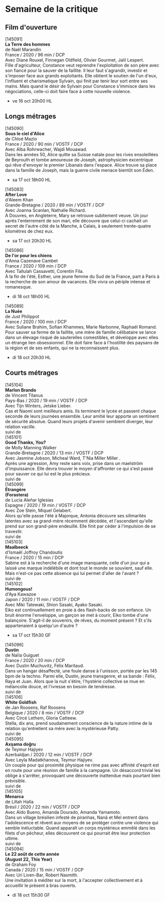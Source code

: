 # Semaine de la critique

## Film d'ouverture

[145091]  
**La Terre des hommes**  
de Naël Marandin  
France / 2020 / 96 min / DCP  
Avec Diane Rouxel, Finnegan Oldfield, Olivier Gourmet, Jalil Lespert.  
Fille d'agriculteur, Constance veut reprendre l'exploitation de son père avec son fiancé pour la sauver de la faillite. Il leur faut s'agrandir, investir et s'imposer face aux grands exploitants. Elle obtient le soutien de l'un d'eux, l'influent et charismatique Sylvain, qui finit par tenir leur sort entre ses mains. Mais quand le désir de Sylvain pour Constance s'immisce dans les négociations, celle-ci doit faire face à cette nouvelle violence.

- ve 16 oct 20h00 HL

## Longs métrages

[145090]  
**Sous le ciel d'Alice**  
de Chloé Mazlo  
France / 2020 / 90 min / VOSTF / DCP  
Avec Alba Rohrwacher, Wajdi Mouawad.  
Dans les années 50, Alice quitte sa Suisse natale pour les rives ensoleillées de Beyrouth et tombe amoureuse de Joseph, astrophysicien excentrique qui rêve d'envoyer le premier Libanais dans l'espace. Alice trouve sa place dans la famille de Joseph, mais la guerre civile menace bientôt son Éden.

- sa 17 oct 18h00 HL

[145083]  
**After Love**  
d'Aleem Khan  
Grande-Bretagne / 2020 / 89 min / VOSTF / DCP  
Avec Joanna Scanlan, Nathalie Richard.  
À Douvres, en Angleterre, Mary se retrouve subitement veuve. Un jour après l'enterrement de son mari, elle découvre que celui-ci cachait un secret de l'autre côté de la Manche, à Calais, à seulement trente-quatre kilomètres de chez eux.

- sa 17 oct 20h30 HL

[145086]  
**De l'or pour les chiens**  
d'Anna Cazenave Cambet  
France / 2020 / 109 min / DCP  
Avec Tallulah Cassavetti, Corentin Fila.  
À la fin de l'été, Esther, une jeune femme du Sud de la France, part à Paris à la recherche de son amour de vacances. Elle vivra un périple intense et romanesque.

- di 18 oct 18h00 HL

[145089]  
**La Nuée**  
de Just Philippot  
France / 2020 / 100 min / DCP  
Avec Suliane Brahim, Sofian Khammes, Marie Narbonne, Raphaël Romand.  
Pour sauver sa ferme de la faillite, une mère de famille célibataire se lance dans un élevage risqué de sauterelles comestibles, et développe avec elles un étrange lien obsessionnel. Elle doit faire face à l'hostilité des paysans de la région et de ses enfants, qui ne la reconnaissent plus.

- di 18 oct 20h30 HL

## Courts métrages

[145104]  
**Marlon Brando**  
de Vincent Tilanus  
Pays-Bas / 2020 / 19 min / VOSTF / DCP  
Avec Tijn Winters, Jetske Lieber.  
Cas et Naomi sont meilleurs amis. Ils terminent le lycée et passent chaque seconde de leurs journées ensemble. Leur amitié leur apporte un sentiment de sécurité absolue. Quand leurs projets d'avenir semblent diverger, leur relation vacille.  
suivi de  
[145101]  
**Good Thanks, You?**  
de Molly Manning Walker  
Grande-Bretagne / 2020 / 13 min / VOSTF / DCP  
Avec Jasmine Jobson, Micheal Ward, T'Nia Miller Miller .  
Après une agression, Amy reste sans voix, prise dans un maelström d'impuissance. Elle devra trouver le moyen d'affronter ce qui s'est passé pour sauver ce qui lui est le plus précieux.  
suivi de  
[145099]  
**Étrangère**  
**(Forastera)**  
de Lucía Aleñar Iglesias  
Espagne / 2020 / 19 min / VOSTF / DCP  
Avec Zoe Stein, Miquel Gelabert.  
Alors qu'elle passe l'été à Majorque, Antonia découvre ses silimarités latentes avec sa grand-mère récemment décédée, et l'ascendant qu'elle prend sur son grand-père endeuillé. Elle finit par céder à l'impulsion de se travestir.  
suivi de  
[145103]  
**Maalbeeck**  
d'Ismaël Joffroy Chandoutis  
France / 2020 / 15 min / DCP  
Sabine est à la recherche d'une image manquante, celle d'un jour qui a laissé une marque indélébile et dont tout le monde se souvient, sauf elle. Mais n'est-ce pas cette absence qui lui permet d'aller de l'avant ?  
suivi de  
[145102]  
**Humongous!**  
d'Aya Kawazoe  
Japon / 2020 / 11 min / VOSTF / DCP  
Avec Miki Tatewaki, Shion Sasaki, Ayako Sasaki.  
Eiko est continuellement en proie à des flash-backs de son enfance. Un bruit énorme l'enveloppe, un garçon se met à courir, Eiko tombe d'une balançoire. S'agit-il de souvenirs, de rêves, du moment présent ? Et s'ils appartenaient à quelqu'un d'autre ?

- sa 17 oct 15h30 GF

[145096]  
**Dustin**  
de Naïla Guiguet  
France / 2020 / 20 min / DCP  
Avec Dustin Muchuvitz, Félix Maritaud.  
Dans un hangar désaffecté, une foule danse à l'unisson, portée par les 145 bpm de la techno. Parmi elle, Dustin, jeune transgenre, et sa bande : Félix, Raya et Juan. Alors que la nuit s'étire, l'hystérie collective se mue en mélancolie douce, et l'ivresse en besoin de tendresse.  
suivi de  
[145106]  
**White Goldfish**  
de Jan Roosens, Raf Roosens  
Belgique / 2020 / 8 min / VOSTF / DCP  
Avec Circé Lethem, Gloria Catteew.  
Stella, dix ans, prend soudainement conscience de la nature intime de la relation qu'entretient sa mère avec la mystérieuse Patty.  
suivi de  
[145095]  
**Axşama doğru**  
de Teymur Hajiyev  
Azerbaïdjan / 2020 / 12 min / VOSTF / DCP  
Avec Leyla Madatkhanova, Teymur Hajiyev.  
Un couple pour qui proximité physique ne rime pas avec affinité d'esprit est en route pour une réunion de famille à la campagne. Un désaccord trivial les oblige à s'arrêter, provoquant une découverte inattendue mais pourtant bien prévisible.  
suivi de  
[145105]  
**Menarca**  
de Lillah Halla  
Brésil / 2020 / 22 min / VOSTF / DCP  
Avec Aldo Bueno, Amanda Dourado, Amanda Yamamoto.  
Dans un village brésilien infesté de piranhas, Nanã et Mel entrent dans l'adolescence et rêvent aux moyens de se protéger contre une violence qui semble inéluctable. Quand apparaît un corps mystérieux emmêlé dans les filets d'un pêcheur, elles découvrent ce qui pourrait être leur protection ultime.  
suivi de  
[145094]  
**Le 22 août de cette année**  
**(August 22, This Year)**  
de Graham Foy  
Canada / 2020 / 15 min / VOSTF / DCP  
Avec Uri Liven-Bar, Robert Nasmith.  
Une invitation à méditer sur la mort, à l'accepter collectivement et à accueillir le présent à bras ouverts.

- di 18 oct 15h30 GF

